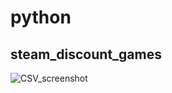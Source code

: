 # python
## steam_discount_games
![CSV_screenshot](./python/images/steam_discount_games/csv_shot.png)

